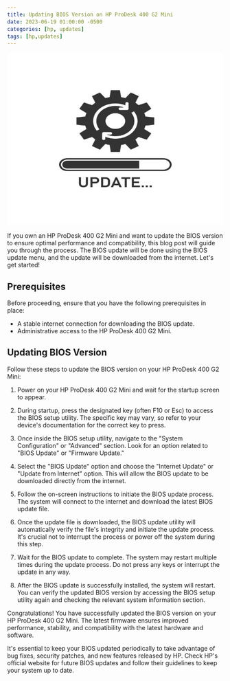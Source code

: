 ```yaml
---
title: Updating BIOS Version on HP ProDesk 400 G2 Mini
date: 2023-06-19 01:00:00 -0500
categories: [hp, updates]
tags: [hp,updates]
---
```


<img src="/assets/img/posts/2023/hpprodesk_bios_update/hpprodesk_bios_update.jpg" alt="Updating BIOS Version on HP ProDesk 400 G2 Mini" style="height:400px; width:600px;" />


If you own an HP ProDesk 400 G2 Mini and want to update the BIOS version to ensure optimal performance and compatibility, this blog post will guide you through the process. The BIOS update will be done using the BIOS update menu, and the update will be downloaded from the internet. Let's get started!

## Prerequisites

Before proceeding, ensure that you have the following prerequisites in place:

- A stable internet connection for downloading the BIOS update.
- Administrative access to the HP ProDesk 400 G2 Mini.

## Updating BIOS Version

Follow these steps to update the BIOS version on your HP ProDesk 400 G2 Mini:

1. Power on your HP ProDesk 400 G2 Mini and wait for the startup screen to appear.

2. During startup, press the designated key (often F10 or Esc) to access the BIOS setup utility. The specific key may vary, so refer to your device's documentation for the correct key to press.

3. Once inside the BIOS setup utility, navigate to the "System Configuration" or "Advanced" section. Look for an option related to "BIOS Update" or "Firmware Update."

4. Select the "BIOS Update" option and choose the "Internet Update" or "Update from Internet" option. This will allow the BIOS update to be downloaded directly from the internet.

5. Follow the on-screen instructions to initiate the BIOS update process. The system will connect to the internet and download the latest BIOS update file.

6. Once the update file is downloaded, the BIOS update utility will automatically verify the file's integrity and initiate the update process. It's crucial not to interrupt the process or power off the system during this step.

7. Wait for the BIOS update to complete. The system may restart multiple times during the update process. Do not press any keys or interrupt the update in any way.

8. After the BIOS update is successfully installed, the system will restart. You can verify the updated BIOS version by accessing the BIOS setup utility again and checking the relevant system information section.

Congratulations! You have successfully updated the BIOS version on your HP ProDesk 400 G2 Mini. The latest firmware ensures improved performance, stability, and compatibility with the latest hardware and software.

It's essential to keep your BIOS updated periodically to take advantage of bug fixes, security patches, and new features released by HP. Check HP's official website for future BIOS updates and follow their guidelines to keep your system up to date.